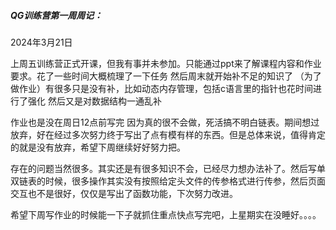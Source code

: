 ##### QG训练营第一周周记：

2024年3月21日

  上周五训练营正式开课，但我有事并未参加。只能通过ppt来了解课程内容和作业要求。花了一些时间大概梳理了一下任务 然后周末就开始补不足的知识了 （为了做作业）有很多只是没有补，比如动态内存管理，包括c语言里的指针也花时间进行了强化 然后又是对数据结构一通乱补

  作业也是没在周日12点前写完 因为真的很不会做，死活搞不明白链表。期间想过放弃，好在经过多次努力终于写出了点有模有样的东西。但是总体来说，值得肯定的就是没有放弃，希望下周继续好好努力把。

  存在的问题当然很多。其实还是有很多知识不会，已经尽力想办法补了。然后写单双链表的时候，很多操作其实没有按照给定头文件的传参格式进行传参，然后页面交互也不是很好，仅仅是写出了函数功能，下次努力改进。

  希望下周写作业的时候能一下子就抓住重点快点写完吧，上星期实在没睡好。。。。



